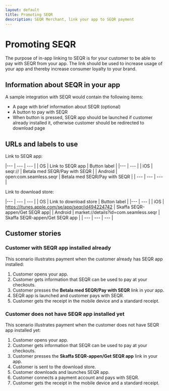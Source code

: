 ```yaml
---
layout: default
title: Promoting SEQR
description: SEQR Merchant, link your app to SEQR payment
---
```



# Promoting SEQR 

The purpose of in-app linking to SEQR is for your customer to be able to pay with SEQR from your app. The link should be used to increase usage of your app and thereby increase consumer loyalty to your brand.


## Information about SEQR in your app

A sample integration with SEQR would contain the following items:

* A page with brief information about SEQR (optional)
* A button to pay with SEQR
* When button is pressed, SEQR app should be launched if customer already installed it, otherwise customer should be redirected to download page


## URLs and labels to use

Link to SEQR app:

|--- |  --- | --- |
|  OS | Link to SEQR app | Button label |
|--- | --- |
| iOS | seqr:// | Betala med SEQR/Pay with SEQR |
| Android | open:com.seamless.seqr | Betala med SEQR/Pay with SEQR |
| --- | --- | --- |


Link to download store:

|--- |  --- | --- |
|  OS | Link to download store | Button label |
|--- | --- |
| iOS | https://itunes.apple.com/se/app/seqr/id494224742 | Skaffa SEQR-appen/Get SEQR app|
| Android | market://details?id=com.seamless.seqr | Skaffa SEQR-appen/Get SEQR app |
| --- | --- | --- |



## Customer stories

### Customer with SEQR app installed already

This scenario illustrates payment when the customer already has SEQR app installed:

1.	Customer opens your app.
2.	Customer gets information that SEQR can be used to pay at your checkouts.
3.	Customer presses the **Betala med SEQR/Pay with SEQR** link in your app.
4.	SEQR app is launched and customer pays with SEQR.
5.	Customer gets the receipt in the mobile device and a standard receipt.



### Customer does not have SEQR app installed yet

This scenario illustrates payment when the customer does not have SEQR app installed yet:

1.	Customer opens your app.
2.	Customer gets information that SEQR can be used to pay at your checkouts.
3.	Customer presses the **Skaffa SEQR-appen/Get SEQR app** link in your app.
4.	Customer is sent to the download store.
5.	Customer downloads and launches SEQR app. 
6.	Customer connects a payment account and pays with SEQR.
7.	Customer gets the receipt in the mobile device and a standard receipt.

